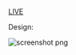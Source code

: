 [LIVE](https://loopstudio-landing-page-iota.vercel.app/)


Design:


![screenshot png](https://user-images.githubusercontent.com/75678744/168590054-3e29af31-da70-4e2f-bd0c-8a1fff17b3a8.png)
